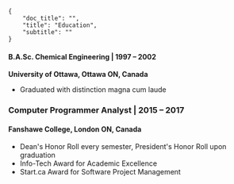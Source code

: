 ```metadata
{ 
    "doc_title": "",
    "title": "Education",
    "subtitle": ""
}
```

#### B.A.Sc. Chemical Engineering | 1997 – 2002
**University of Ottawa, Ottawa ON, Canada**

* Graduated with distinction magna cum laude


### Computer Programmer Analyst | 2015 – 2017
#### Fanshawe College, London ON, Canada

* Dean's Honor Roll every semester, President's Honor Roll upon graduation
* Info-Tech Award for Academic Excellence
* Start.ca Award for Software Project Management